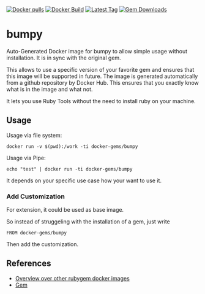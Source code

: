 [![Docker pulls](https://img.shields.io/docker/pulls/rubygem/bumpy.svg)](https://hub.docker.com/r/rubygem/bumpy/)
[![Docker Build](https://img.shields.io/docker/automated/rubygem/bumpy.svg)](https://hub.docker.com/r/rubygem/bumpy/)
[![Latest Tag](https://img.shields.io/github/tag/docker-rubygem/bumpy.svg)](https://hub.docker.com/r/rubygem/bumpy/)
[![Gem Downloads](https://img.shields.io/gem/dt/bumpy.svg)](https://rubygems.org/gems/bumpy/)
# bumpy

Auto-Generated Docker image for bumpy to allow simple usage without installation.
It is in sync with the original gem.

This allows to use a specific version of your favorite gem and ensures that this image will be supported in future.
The image is generated automatically from a github repository by Docker Hub.
This ensures that you exactly know what is in the image and what not.

It lets you use Ruby Tools without the need to install ruby on your machine.

## Usage

Usage via file system:

`docker run -v $(pwd):/work -ti docker-gems/bumpy`

Usage via Pipe:

`echo "test" | docker run -ti docker-gems/bumpy`

It depends on your specific use case how your want to use it.

### Add Customization

For extension, it could be used as base image.

So instead of struggeling with the installation of a gem, just write

`FROM docker-gems/bumpy`

Then add the customization.

## References

 - [Overview over other rubygem docker images](https://github.com/thinkbot/docker-rubygem)
 - [Gem](https://rubygems.org/gems/bumpy/)
